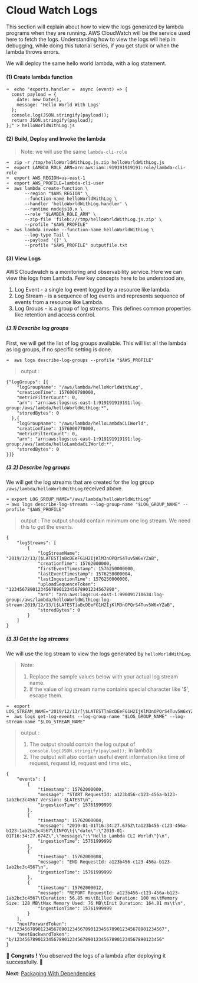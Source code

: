 # Cloud Watch Logs

This section will explain about how to view the logs generated by lambda programs when they are running. AWS CloudWatch 
will be the service used here to fetch the logs. Understanding how to view the logs will help in debugging, while doing
this tutorial series, if you get stuck or when the lambda throws errors.

We will deploy the same hello world lambda, with a log statement.

#### (1) Create lambda function
```
➜  echo "exports.handler =  async (event) => {
  const payload = {
    date: new Date(),
    message: 'Hello World With Logs'
  };
  console.log(JSON.stringify(payload));
  return JSON.stringify(payload);
};" > helloWorldWithLog.js
```

#### (2) Build, Deploy and Invoke the lambda
> Note: we will use the same `lambda-cli-role`

```
➜  zip -r /tmp/helloWorldWithLog.js.zip helloWorldWithLog.js
➜  export LAMBDA_ROLE_ARN=arn:aws:iam::919191919191:role/lambda-cli-role
➜  export AWS_REGION=us-east-1
➜  export AWS_PROFILE=lambda-cli-user
➜  aws lambda create-function \
       --region "$AWS_REGION" \
       --function-name helloWorldWithLog \
       --handler 'helloWorldWithLog.handler' \
       --runtime nodejs10.x \
       --role "$LAMBDA_ROLE_ARN" \
       --zip-file 'fileb:///tmp/helloWorldWithLog.js.zip' \
       --profile "$AWS_PROFILE"
➜  aws lambda invoke --function-name helloWorldWithLog \
       --log-type Tail \
       --payload '{}' \
       --profile "$AWS_PROFILE" outputfile.txt
```
#### (3) View Logs
AWS Cloudwatch is a monitoring and observability service. Here we can view the logs from Lambda. Few key concepts
here to be understood are, 
1. Log Event -  a single log event logged by a resource like lambda. 
2. Log Stream - is a sequence of log events and represents sequence of events from a resource like Lambda.
3. Log Groups - is a group of log streams. This defines common properties like retention and access control.

##### (3.1) Describe log groups
First, we will get the list of log groups available. This will list all the lambda as log groups, if no specific 
setting is done.  

```
➜  aws logs describe-log-groups --profile "$AWS_PROFILE"
```
> output :
```
{"logGroups": [{
    "logGroupName": "/aws/lambda/helloWorldWithLog",
    "creationTime": 1576000780000,
    "metricFilterCount": 0,
    "arn": "arn:aws:logs:us-east-1:919191919191:log-group:/aws/lambda/helloWorldWithLog:*",
    "storedBytes": 0
  },{
    "logGroupName": "/aws/lambda/helloLambdaCLIWorld",
    "creationTime": 1576000770000,
    "metricFilterCount": 0,
    "arn": "arn:aws:logs:us-east-1:919191919191:log-group:/aws/lambda/helloLambdaCLIWorld:*",
    "storedBytes": 0
}]}
```
##### (3.2) Describe log groups
We will get the log streams that are created for the log group `/aws/lambda/helloWorldWithLog` received above.

```
➜ export LOG_GROUP_NAME="/aws/lambda/helloWorldWithLog"
➜ aws logs describe-log-streams --log-group-name "$LOG_GROUP_NAME" --profile "$AWS_PROFILE"  
```
> output : The output should contain minimum one log stream. We need this to get the events.
```
{
    "logStreams": [
        {
            "logStreamName": "2019/12/13/[$LATEST]aBcDEeFG1H2IjKlM3nOPQrS4Tuv5W6xYZaB",
            "creationTime": 15762000000,
            "firstEventTimestamp": 1576250000000,
            "lastEventTimestamp": 1576250000004,
            "lastIngestionTime": 1576250000006,
            "uploadSequenceToken": "1234567890123456789012345678901234567890",
            "arn": "arn:aws:logs:us-east-1:990091710634:log-group:/aws/lambda/helloWorldWithLog:log-stream:2019/12/13/[$LATEST]aBcDEeFG1H2IjKlM3nOPQrS4Tuv5W6xYZaB",
            "storedBytes": 0
        }
    ]
}
```
##### (3.3) Get the log streams
We will use the log stream to view the logs generated by `helloWorldWithLog`.
> Note: 
>1. Replace the sample values below with your actual log stream name.
>2. If the value of log stream name contains special character like '$', escape them.

```
➜  export LOG_STREAM_NAME="2019/12/13/[\$LATEST]aBcDEeFG1H2IjKlM3nOPQrS4Tuv5W6xYZaB"
➜  aws logs get-log-events --log-group-name "$LOG_GROUP_NAME" --log-stream-name "$LOG_STREAM_NAME"
```
> output : 
>1. The output should contain the log output of `console.log(JSON.stringify(payload));` in lambda.
>2. The output will also contain useful event information like time of request, request id, request end time etc.,

```
{
    "events": [
        {
            "timestamp": 15762000000,
            "message": "START RequestId: a123b456-c123-456a-b123-1ab2bc3c4567 Version: $LATEST\n",
            "ingestionTime": 15761999999
        },
        {
            "timestamp": 15762000004,
            "message": "2019-01-01T16:34:27.675Z\ta123b456-c123-456a-b123-1ab2bc3c4567\tINFO\t{\"date\":\"2019-01-01T16:34:27.674Z\",\"message\":\"Hello Lambda CLI World\"}\n",
            "ingestionTime": 15761999999
        },
        {
            "timestamp": 15762000008,
            "message": "END RequestId: a123b456-c123-456a-b123-1ab2bc3c4567\n",
            "ingestionTime": 15761999999
        },
        {
            "timestamp": 15762000012,
            "message": "REPORT RequestId: a123b456-c123-456a-b123-1ab2bc3c4567\tDuration: 56.85 ms\tBilled Duration: 100 ms\tMemory Size: 128 MB\tMax Memory Used: 76 MB\tInit Duration: 164.81 ms\t\n",
            "ingestionTime": 15761999999
        }
    ],
    "nextForwardToken": "f/123456789012345678901234567890123456789012345678901234567",
    "nextBackwardToken": "b/12345678901234567890123456789012345678901234567890123456"
}
```

🏁 **Congrats !** You observed the logs of a lambda after deploying it successfully. 🏁

**Next**: [Packaging With Dependencies](05-packaging-lambda-with-dependencies.md)
 
